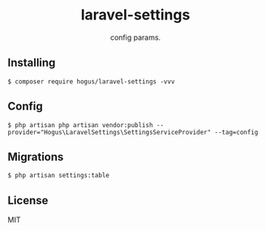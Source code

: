 <h1 align="center"> laravel-settings </h1>

<p align="center"> config params.</p>


## Installing

```shell
$ composer require hogus/laravel-settings -vvv
```

## Config
```shell
$ php artisan php artisan vendor:publish --provider="Hogus\LaravelSettings\SettingsServiceProvider" --tag=config
```

## Migrations

```shell
$ php artisan settings:table
```

## License

MIT